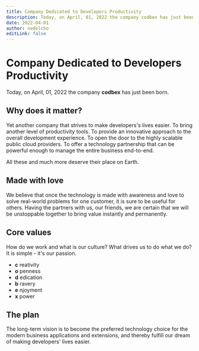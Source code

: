 ```yaml
---
title: Company Dedicated to Developers Productivity
description: Today, on April, 01, 2022 the company codbex has just been born.
date: 2022-04-01
author: nedelcho
editLink: false
---
```


# Company Dedicated to Developers Productivity

Today, on April, 01, 2022 the company __codbex__ has just been born.

## Why does it matter?

Yet another company that strives to make developers's lives easier. To bring another level of productivity tools.
To provide an innovative approach to the overall development experience.
To open the door to the highly scalable public cloud providers.
To offer a technology partnership that can be powerful enough to manage the entire business end-to-end.

All these and much more deserve their place on Earth.

## Made with love

We believe that once the technology is made with awareness and love to solve real-world problems for one customer,
it is sure to be useful for others. Having the partners with us, our friends, we are certain that we will be unstoppable together to bring value instantly and permanently.

## Core values

How do we work and what is our culture? What drives us to do what we do? It is simple - it's our passion.

 - __c__ reativity
 - __o__ penness
 - __d__ edication
 - __b__ ravery
 - __e__ njoyment
 - __x__ power

## The plan

The long-term vision is to become the preferred technology choice for the modern business applications and extensions, and thereby fulfill our dream of making developers' lives easier.

